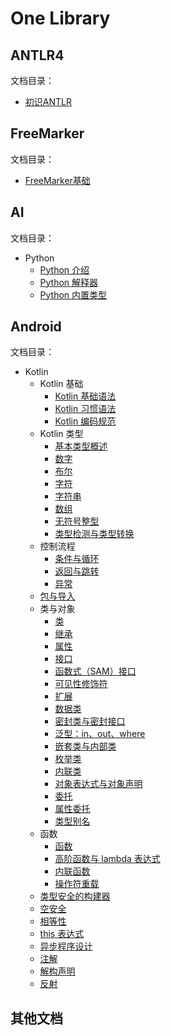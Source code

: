 # One Library

## ANTLR4

文档目录：

- [初识ANTLR](./document/ANTLR4/%E5%88%9D%E8%AF%86ANTLR.md)

## FreeMarker

文档目录：

- [FreeMarker基础](./document/FreeMarker/FreeMarker%E5%9F%BA%E7%A1%80.md)

## AI

文档目录：

- Python
  - [Python 介绍](./document/AI/Python/Python%20%E4%BB%8B%E7%BB%8D.md)
  - [Python 解释器](./document/AI/Python/Python%20%E8%A7%A3%E9%87%8A%E5%99%A8.md)
  - [Python 内置类型](./document/AI/Python/Python%20%E5%86%85%E7%BD%AE%E7%B1%BB%E5%9E%8B.md)

## Android

文档目录：

- Kotlin
  - Kotlin 基础
    - [Kotlin 基础语法](./document/Android/Kotlin/Kotlin%20%E5%9F%BA%E7%A1%80/Kotlin%20%E5%9F%BA%E7%A1%80%E8%AF%AD%E6%B3%95.md)
    - [Kotlin 习惯语法](./document/Android/Kotlin/Kotlin%20%E5%9F%BA%E7%A1%80/Kotlin%20%E4%B9%A0%E6%83%AF%E8%AF%AD%E6%B3%95.md)
    - [Kotlin 编码规范](./document/Android/Kotlin/Kotlin%20%E5%9F%BA%E7%A1%80/Kotlin%20%E7%BC%96%E7%A0%81%E8%A7%84%E8%8C%83.md)
  - Kotlin 类型
    - [基本类型概述](./document/Android/Kotlin/Kotlin%20%E7%B1%BB%E5%9E%8B/%E5%9F%BA%E6%9C%AC%E7%B1%BB%E5%9E%8B%E6%A6%82%E8%BF%B0.md)
    - [数字](./document/Android/Kotlin/Kotlin%20%E7%B1%BB%E5%9E%8B/%E6%95%B0%E5%AD%97.md)
    - [布尔](./document/Android/Kotlin/Kotlin%20%E7%B1%BB%E5%9E%8B/%E5%B8%83%E5%B0%94.md)
    - [字符](./document/Android/Kotlin/Kotlin%20%E7%B1%BB%E5%9E%8B/%E5%AD%97%E7%AC%A6.md)
    - [字符串](./document/Android/Kotlin/Kotlin%20%E7%B1%BB%E5%9E%8B/%E5%AD%97%E7%AC%A6%E4%B8%B2.md)
    - [数组](./document/Android/Kotlin/Kotlin%20%E7%B1%BB%E5%9E%8B/%E6%95%B0%E7%BB%84.md)
    - [无符号整型](./document/Android/Kotlin/Kotlin%20%E7%B1%BB%E5%9E%8B/%E6%97%A0%E7%AC%A6%E5%8F%B7%E6%95%B4%E5%9E%8B.md)
    - [类型检测与类型转换](./document/Android/Kotlin/Kotlin%20%E7%B1%BB%E5%9E%8B/%E7%B1%BB%E5%9E%8B%E6%A3%80%E6%B5%8B%E4%B8%8E%E7%B1%BB%E5%9E%8B%E8%BD%AC%E6%8D%A2.md)
  - 控制流程
    - [条件与循环](./document/Android/Kotlin/%E6%8E%A7%E5%88%B6%E6%B5%81%E7%A8%8B/%E6%9D%A1%E4%BB%B6%E4%B8%8E%E5%BE%AA%E7%8E%AF.md)
    - [返回与跳转](./document/Android/Kotlin/%E6%8E%A7%E5%88%B6%E6%B5%81%E7%A8%8B/%E8%BF%94%E5%9B%9E%E4%B8%8E%E8%B7%B3%E8%BD%AC.md)
    - [异常](./document/Android/Kotlin/%E6%8E%A7%E5%88%B6%E6%B5%81%E7%A8%8B/%E5%BC%82%E5%B8%B8.md)
  - [包与导入](./document/Android/Kotlin/%E5%8C%85%E4%B8%8E%E5%AF%BC%E5%85%A5.md)
  - 类与对象
    - [类](./document/Android/Kotlin/%E7%B1%BB%E4%B8%8E%E5%AF%B9%E8%B1%A1/%E7%B1%BB.md)
    - [继承](./document/Android/Kotlin/%E7%B1%BB%E4%B8%8E%E5%AF%B9%E8%B1%A1/%E7%BB%A7%E6%89%BF.md)
    - [属性](./document/Android/Kotlin/%E7%B1%BB%E4%B8%8E%E5%AF%B9%E8%B1%A1/%E5%B1%9E%E6%80%A7.md)
    - [接口](./document/Android/Kotlin/%E7%B1%BB%E4%B8%8E%E5%AF%B9%E8%B1%A1/%E6%8E%A5%E5%8F%A3.md)
    - [函数式（SAM）接口](./document/Android/Kotlin/%E7%B1%BB%E4%B8%8E%E5%AF%B9%E8%B1%A1/%E5%87%BD%E6%95%B0%E5%BC%8F%EF%BC%88SAM%EF%BC%89%E6%8E%A5%E5%8F%A3.md)
    - [可见性修饰符](./document/Android/Kotlin/%E7%B1%BB%E4%B8%8E%E5%AF%B9%E8%B1%A1/%E5%8F%AF%E8%A7%81%E6%80%A7%E4%BF%AE%E9%A5%B0%E7%AC%A6.md)
    - [扩展](./document/Android/Kotlin/%E7%B1%BB%E4%B8%8E%E5%AF%B9%E8%B1%A1/%E6%89%A9%E5%B1%95.md)
    - [数据类](./document/Android/Kotlin/%E7%B1%BB%E4%B8%8E%E5%AF%B9%E8%B1%A1/%E6%95%B0%E6%8D%AE%E7%B1%BB.md)
    - [密封类与密封接口](./document/Android/Kotlin/%E7%B1%BB%E4%B8%8E%E5%AF%B9%E8%B1%A1/%E5%AF%86%E5%B0%81%E7%B1%BB%E4%B8%8E%E5%AF%86%E5%B0%81%E6%8E%A5%E5%8F%A3.md)
    - [泛型：in、out、where](./document/Android/Kotlin/%E7%B1%BB%E4%B8%8E%E5%AF%B9%E8%B1%A1/%E6%B3%9B%E5%9E%8B%EF%BC%9Ain%E3%80%81out%E3%80%81where.md)
    - [嵌套类与内部类](./document/Android/Kotlin/%E7%B1%BB%E4%B8%8E%E5%AF%B9%E8%B1%A1/%E5%B5%8C%E5%A5%97%E7%B1%BB%E4%B8%8E%E5%86%85%E9%83%A8%E7%B1%BB.md)
    - [枚举类](./document/Android/Kotlin/%E7%B1%BB%E4%B8%8E%E5%AF%B9%E8%B1%A1/%E6%9E%9A%E4%B8%BE%E7%B1%BB.md)
    - [内联类](./document/Android/Kotlin/%E7%B1%BB%E4%B8%8E%E5%AF%B9%E8%B1%A1/%E5%86%85%E8%81%94%E7%B1%BB.md)
    - [对象表达式与对象声明](./document/Android/Kotlin/%E7%B1%BB%E4%B8%8E%E5%AF%B9%E8%B1%A1/%E5%AF%B9%E8%B1%A1%E8%A1%A8%E8%BE%BE%E5%BC%8F%E4%B8%8E%E5%AF%B9%E8%B1%A1%E5%A3%B0%E6%98%8E.md)
    - [委托](./document/Android/Kotlin/%E7%B1%BB%E4%B8%8E%E5%AF%B9%E8%B1%A1/%E5%A7%94%E6%89%98.md)
    - [属性委托](./document/Android/Kotlin/%E7%B1%BB%E4%B8%8E%E5%AF%B9%E8%B1%A1/%E5%B1%9E%E6%80%A7%E5%A7%94%E6%89%98.md)
    - [类型别名](./document/Android/Kotlin/%E7%B1%BB%E4%B8%8E%E5%AF%B9%E8%B1%A1/%E7%B1%BB%E5%9E%8B%E5%88%AB%E5%90%8D.md)
  - 函数
    - [函数](./document/Android/Kotlin/%E5%87%BD%E6%95%B0/%E5%87%BD%E6%95%B0.md)
    - [高阶函数与 lambda 表达式](./document/Android/Kotlin/%E5%87%BD%E6%95%B0/%E9%AB%98%E9%98%B6%E5%87%BD%E6%95%B0%E4%B8%8E%20lambda%20%E8%A1%A8%E8%BE%BE%E5%BC%8F.md)
    - [内联函数](./document/Android/Kotlin/%E5%87%BD%E6%95%B0/%E5%86%85%E8%81%94%E5%87%BD%E6%95%B0.md)
    - [操作符重载](./document/Android/Kotlin/%E5%87%BD%E6%95%B0/%E6%93%8D%E4%BD%9C%E7%AC%A6%E9%87%8D%E8%BD%BD.md)
  - [类型安全的构建器](./document/Android/Kotlin/%E7%B1%BB%E5%9E%8B%E5%AE%89%E5%85%A8%E7%9A%84%E6%9E%84%E5%BB%BA%E5%99%A8.md)
  - [空安全](./document/Android/Kotlin/%E7%A9%BA%E5%AE%89%E5%85%A8.md)
  - [相等性](./document/Android/Kotlin/%E7%9B%B8%E7%AD%89%E6%80%A7.md)
  - [this 表达式](./document/Android/Kotlin/this%20%E8%A1%A8%E8%BE%BE%E5%BC%8F.md)
  - [异步程序设计](./document/Android/Kotlin/%E5%BC%82%E6%AD%A5%E7%A8%8B%E5%BA%8F%E8%AE%BE%E8%AE%A1.md)
  - [注解](./document/Android/Kotlin/%E6%B3%A8%E8%A7%A3.md)
  - [解构声明](./document/Android/Kotlin/%E8%A7%A3%E6%9E%84%E5%A3%B0%E6%98%8E.md)
  - [反射](./document/Android/Kotlin/%E5%8F%8D%E5%B0%84.md)


## 其他文档

